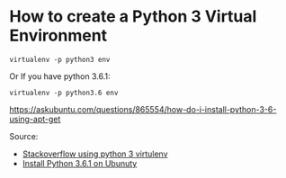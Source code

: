 # How to create a Python 3 Virtual Environment

```
virtualenv -p python3 env
```

Or If you have python 3.6.1:

```
virtualenv -p python3.6 env
```

https://askubuntu.com/questions/865554/how-do-i-install-python-3-6-using-apt-get

Source: 

* [Stackoverflow using python 3 virtulenv](http://stackoverflow.com/questions/23842713/using-python-3-in-virtualenv)
* [Install Python 3.6.1 on Ubunuty](https://askubuntu.com/questions/865554/how-do-i-install-python-3-6-using-apt-get)

